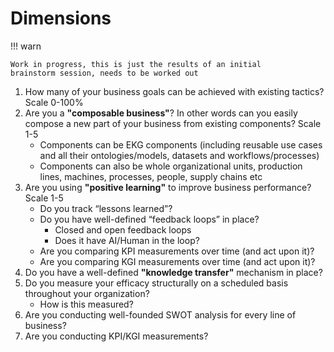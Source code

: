 # Dimensions

!!! warn

    Work in progress, this is just the results of an initial
    brainstorm session, needs to be worked out

1. How many of your business goals can be achieved with existing
   tactics? Scale 0-100%
2. Are you a  **"composable business"**? In other words can you 
   easily compose a new part of your business from existing 
   components? Scale 1-5
    - Components can be EKG components (including reusable 
      use cases and all their ontologies/models, datasets 
      and workflows/processes)
    - Components can also be whole organizational units, 
      production lines, machines, processes, people, 
      supply chains etc
3. Are you using **"positive learning"** to improve
   business performance? Scale 1-5
    - Do you track “lessons learned”?
    - Do you have well-defined “feedback loops” in place?
       - Closed and open feedback loops
       - Does it have AI/Human in the loop?
    - Are you comparing KPI measurements over time (and act upon it)?
    - Are you comparing KGI measurements over time (and act upon it)?
4. Do you have a well-defined **"knowledge transfer"** mechanism in place?
5. Do you measure your efficacy structurally on a scheduled basis 
   throughout your organization?
    - How is this measured?
6. Are you conducting well-founded SWOT analysis for every
   line of business?
7. Are you conducting KPI/KGI measurements?

